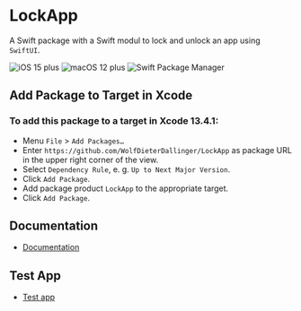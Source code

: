 # LockApp

A Swift package with a Swift modul to lock and unlock an app using `SwiftUI`.

![iOS 15 plus](https://img.shields.io/badge/iOS-15-success.svg) ![macOS 12 plus](https://img.shields.io/badge/macOS-12-success.svg) ![Swift Package Manager](https://img.shields.io/badge/SwiftPackageManager-OK-success.svg)

## Add Package to Target in Xcode

### To add this package to a target in Xcode 13.4.1: 

* Menu `File` > `Add Packages…`
* Enter `https://github.com/WolfDieterDallinger/LockApp` as package URL in the upper right corner of the view.
* Select `Dependency Rule`, e. g. `Up to Next Major Version`. 
* Click `Add Package`.
* Add package product `LockApp` to the appropriate target. 
* Click `Add Package`.

## Documentation

* [Documentation](https://wolfdieterdallinger.github.io/LockApp/documentation/lockapp/)

## Test App

* [Test app](WolfDieterDallinger/LockAppTest)
